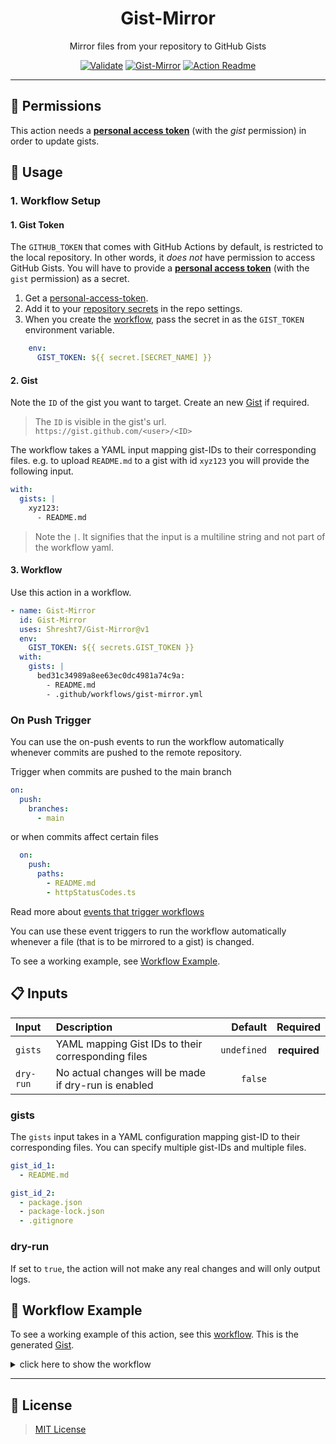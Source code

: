 <h1 align='center'>
  Gist-Mirror
</h1>

<p align='center'>
  <!-- slot: description  -->
Mirror files from your repository to GitHub Gists
<!-- /slot -->
</p>


<div align='center'>

[![Validate](https://github.com/Shresht7/Gist-Mirror/actions/workflows/test.yml/badge.svg)](https://github.com/Shresht7/Gist-Mirror/actions/workflows/test.yml)
[![Gist-Mirror](https://github.com/Shresht7/Gist-Mirror/actions/workflows/gist-mirror.yml/badge.svg)](https://github.com/Shresht7/Gist-Mirror/actions/workflows/gist-mirror.yml)
[![Action Readme](https://github.com/Shresht7/Gist-Mirror/actions/workflows/action-readme.yml/badge.svg)](https://github.com/Shresht7/Gist-Mirror/actions/workflows/action-readme.yml)

</div>


-------------

## 📑 Permissions

This action needs a [**personal access token**](https://docs.github.com/en/authentication/keeping-your-account-and-data-secure/creating-a-personal-access-token) (with the _gist_ permission) in order to update gists.


## 📖 Usage

### 1. Workflow Setup

#### 1. Gist Token

The `GITHUB_TOKEN` that comes with GitHub Actions by default, is restricted to the local repository. In other words, it _does not_ have permission to access GitHub Gists. You will have to provide a [**personal access token**](https://docs.github.com/en/authentication/keeping-your-account-and-data-secure/creating-a-personal-access-token) (with the `gist` permission) as a secret.

1. Get a [personal-access-token](https://docs.github.com/en/authentication/keeping-your-account-and-data-secure/creating-a-personal-access-token).
1. Add it to your [repository secrets](https://docs.github.com/en/actions/security-guides/encrypted-secrets) in the repo settings.
2. When you create the [workflow](#workflow), pass the secret in as the `GIST_TOKEN` environment variable.

```yaml
    env:
      GIST_TOKEN: ${{ secret.[SECRET_NAME] }}
```

#### 2. Gist

Note the `ID` of the gist you want to target. Create an new [Gist](https://gist.github.com/) if required.

> The `ID` is visible in the gist's url. `https://gist.github.com/<user>/<ID>`

The workflow takes a YAML input mapping gist-IDs to their corresponding files. e.g. to upload `README.md` to a gist with id `xyz123` you will provide the following input.

```yaml
with:
  gists: |
    xyz123:
      - README.md
```

> Note the `|`. It signifies that the input is a multiline string and not part of the workflow yaml.

#### 3. Workflow

Use this action in a workflow.

```yaml
- name: Gist-Mirror
  id: Gist-Mirror
  uses: Shresht7/Gist-Mirror@v1
  env:
    GIST_TOKEN: ${{ secrets.GIST_TOKEN }}
  with:
    gists: |
      bed31c34989a8ee63ec0dc4981a74c9a:
        - README.md
        - .github/workflows/gist-mirror.yml
```

### On Push Trigger

You can use the on-push events to run the workflow automatically whenever commits are pushed to the remote repository.

Trigger when commits are pushed to the main branch

```yaml
on:
  push:
    branches:
      - main
```

or when commits affect certain files

```yaml
  on:
    push:
      paths:
        - README.md
        - httpStatusCodes.ts
```

Read more about [events that trigger workflows](https://docs.github.com/en/actions/using-workflows/events-that-trigger-workflows)

You can use these event triggers to run the workflow automatically whenever a file (that is to be mirrored to a gist) is changed.

To see a working example, see [Workflow Example](#-workflow-examples).

## 📋 Inputs

<!-- slot: inputs  -->
| Input     | Description                                          |     Default |   Required   |
| :-------- | :--------------------------------------------------- | ----------: | :----------: |
| `gists`   | YAML mapping Gist IDs to their corresponding files   | `undefined` | **required** |
| `dry-run` | No actual changes will be made if dry-run is enabled |     `false` |              |
<!-- /slot -->

### gists

The `gists` input takes in a YAML configuration mapping gist-ID to their corresponding files. You can specify multiple gist-IDs and multiple files.

```yaml
gist_id_1:
  - README.md

gist_id_2:
  - package.json
  - package-lock.json
  - .gitignore
```

### dry-run

If set to `true`, the action will not make any real changes and will only output logs.

## 📃 Workflow Example

To see a working example of this action, see this [workflow](./.github/workflows/gist-mirror.yml). This is the generated [Gist](https://gist.github.com/Shresht7/bed31c34989a8ee63ec0dc4981a74c9a).

<details>

  <summary>
    click here to show the workflow
  </summary>

  <br />

<!-- slot: workflow-example prepend ```yaml, append: ``` -->
```yaml
# ===========================================
#                 GIST-MIRROR
# -------------------------------------------
# Mirror files from your repo to GitHub Gists
# ===========================================

name: Gist-Mirror

# Activation Events
# =================

on:
  push:
    paths:
      # Whenever a commit that affects the given files is pushed
      - README.md
      - ./github/workflows/gist-mirror.yml

  workflow_dispatch: # When a workflow event is dispatched manually
    inputs:
      dry-run:
        description: Dry-Run Switch
        default: "false"
        required: false

# Jobs
# ====

jobs:
  Gist-Mirror:
    runs-on: ubuntu-latest

    name: Gist-Mirror
    steps:
      # Actions/Checkout
      # ================

      # Required for GITHUB_WORKSPACE
      - name: Checkout
        uses: actions/checkout@v3

      # Execute Gist-Mirror Action
      # ==========================

      - name: Gist-Mirror
        uses: Shresht7/Gist-Mirror@main
        id: Gist-Mirror

        # Config Parameters
        # -----------------

        with:
          dry-run: ${{ github.event.inputs.dry-run }}
          gists: |
            bed31c34989a8ee63ec0dc4981a74c9a:
              - README.md
              - .github/workflows/gist-mirror.yml

        # Environment Variables
        # ---------------------

        env:
          GIST_TOKEN: ${{ secrets.GIST_TOKEN }} # Personal-Access-Token with gist permissions.

```
<!-- /slot -->

</details>

---

## 📑 License

> [MIT License](./LICENSE)